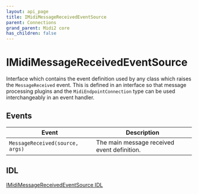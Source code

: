 ```yaml
---
layout: api_page
title: IMidiMessageReceivedEventSource
parent: Connections
grand_parent: Midi2 core
has_children: false
---
```


# IMidiMessageReceivedEventSource

Interface which contains the event definition used by any class which raises the `MessageReceived` event. This is defined in an interface so that message processing plugins and the `MidiEndpointConnection` type can be used interchangeably in an event handler.

## Events

| Event | Description |
| -------- | ----------- |
| `MessageReceived(source, args)` | The main message received event definition. |

## IDL

[IMidiMessageReceivedEventSource IDL](https://github.com/microsoft/MIDI/blob/main/src/app-sdk/winrt-core/IMidiMessageReceivedEventSource.idl)

